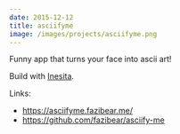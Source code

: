 ```yaml
---
date: 2015-12-12
title: asciifyme
image: /images/projects/asciifyme.png
---
```

Funny app that turns your face into ascii art!

<!--more-->

Build with [Inesita](https://github.com/inesita-rb/inesita).

Links:
- https://asciifyme.fazibear.me/
- https://github.com/fazibear/asciify-me
